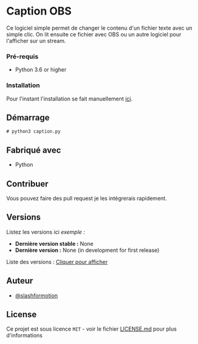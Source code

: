 # Caption OBS

Ce logiciel simple permet de changer le contenu d'un fichier texte avec un simple clic. On lit ensuite ce fichier avec OBS ou un autre logiciel pour l'afficher sur un stream. 

### Pré-requis


- Python 3.6 or higher

### Installation

Pour l'instant l'installation se fait manuellement [ici](https://github.com/slashformotion/ObsCaption/archive/master.zip).

## Démarrage

```
# python3 caption.py
```

## Fabriqué avec

- Python

## Contribuer

<!-- Si vous souhaitez contribuer, lisez le fichier [CONTRIBUTING.md](https://example.org) pour savoir comment le faire. -->

Vous pouvez faire des pull request je les intégrerais rapidement. 

## Versions
Listez les versions ici 
_exemple :_
- **Dernière version stable :** None
- **Dernière version :** None (in development for first release)

Liste des versions : [Cliquer pour afficher](https://github.com/slashformotion/ObsCaption/tags)


## Auteur
* [@slashformotion](https://github.com/slashformotion)

<!-- Lisez la liste des [contributeurs](https://github.com/your/project/contributors) pour voir qui à aidé au projet ! -->


## License

Ce projet est sous licence ``MIT`` - voir le fichier [LICENSE.md](LICENSE.md) pour plus d'informations

